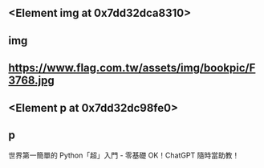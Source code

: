 <Element img at 0x7dd32dca8310>  
---------------------------  
img  
---------------------------  
https://www.flag.com.tw/assets/img/bookpic/F3768.jpg  
---------------------------  
<Element p at 0x7dd32dc98fe0>  
---------------------------  
p  
---------------------------  
世界第一簡單的 Python「超」入門 - 零基礎 OK！ChatGPT 隨時當助教！  
